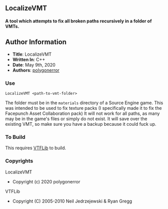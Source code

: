## LocalizeVMT

#### A tool which attempts to fix all broken paths recursively in a folder of VMTs.

## Author Information

* **Title**: LocalizeVMT
* **Written In**: C++
* **Date**: May 9th, 2020
* **Authors**: [polygonerror](https://github.com/PolygonError)

### Use

`LocalizeVMT <path-to-vmt-folder>`

The folder must be in the `materials` directory of a Source Engine game.
This was intended to be used to fix texture packs (I specifically made it to fix the Facepunch Asset Collaboration pack)
It will not work for all paths, as many may be in the game's files or simply do not exist.
It will save over the existing VMT, so make sure you have a backup because it could fuck up.

### To Build

This requires [VTFLib](https://github.com/NeilJed/VTFLib/) to build.

### Copyrights

LocalizeVMT
 * Copyright (c) 2020 polygonerror

VTFLib
 * Copyright (C) 2005-2010 Neil Jedrzejewski & Ryan Gregg
